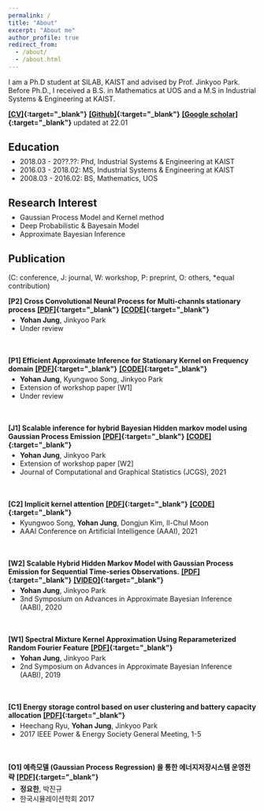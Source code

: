 ```yaml
---
permalink: /
title: "About"
excerpt: "About me"
author_profile: true
redirect_from: 
  - /about/
  - /about.html
---
```

I am a Ph.D student at SILAB, KAIST and advised by Prof. Jinkyoo Park. Before Ph.D., I received a B.S. in Mathematics at UOS and a M.S in Industrial Systems & Engineering at KAIST.

**[[CV]](https://e2ee22.github.io/){:target="_blank"}** **[[Github]](https://e2ee22.github.io/){:target="_blank"}** **[[Google scholar]](https://scholar.google.com/citations?user=DwAJS14AAAAJ&hl=ko){:target="_blank"}** updated at 22.01

<style type='text/css'>
  ul{
    margin:0;
    margin-top: -10px;
  }
</style>  

## Education
* 2018.03 - 20??.??: Phd, Industrial Systems & Engineering at KAIST
* 2016.03 - 2018.02: MS, Industrial Systems & Engineering at KAIST
* 2008.03 - 2016.02: BS, Mathematics, UOS

## Research Interest
* Gaussian Process Model and Kernel method
* Deep Probabilistic & Bayesain Model
* Approximate Bayesian Inference

## Publication 
(C: conference, J: journal, W: workshop, P: preprint, O: others, *equal contribution)

**[P2] Cross Convolutional Neural Process for Multi-channls stationary process** 
**[[PDF]](https://){:target="_blank"}** **[[CODE]](https://){:target="_blank"}**    
* **Yohan Jung**, Jinkyoo Park  
* Under review
<br/>
<br/>

**[P1] Efficient Approximate Inference for Stationary Kernel on Frequency domain** 
**[[PDF]](https://openreview.net/pdf?id=HJlvKy3VFS){:target="_blank"}** **[[CODE]](https://github.com/becre2021/abinfergsm){:target="_blank"}**  
* **Yohan Jung**, Kyungwoo Song, Jinkyoo Park  
* Extension of workshop paper [W1]  
* Under review
<br/>
<br/>

**[J1] Scalable inference for hybrid Bayesian Hidden markov model using Gaussian Process Emission** 
**[[PDF]](https://www.tandfonline.com/doi/full/10.1080/10618600.2021.2023021){:target="_blank"}** **[[CODE]](https://github.com/becre2021/abinferhmmgp){:target="_blank"}**  
* **Yohan Jung**, Jinkyoo Park
* Extension of workshop paper [W2]
* Journal of Computational and Graphical Statistics (JCGS), 2021
<br/>
<br/>

**[C2] Implicit kernel attention** 
**[[PDF]](https://ojs.aaai.org/index.php/AAAI/article/view/17168/16975){:target="_blank"}** **[[CODE]](https://github.com/gtshs2/Implicit_Kernel_Attention){:target="_blank"}**  
* Kyungwoo Song, **Yohan Jung**, Dongjun Kim, Il-Chul Moon
* AAAI Conference on Artificial Intelligence (AAAI), 2021
<br/>
<br/>

**[W2] Scalable Hybrid Hidden Markov Model with Gaussian Process Emission for Sequential Time-series Observations.** 
**[[PDF]](https://openreview.net/forum?id=gls08I17Zx){:target="_blank"}** **[[VIDEO]](https://youtu.be/W8V4GZ21KbE){:target="_blank"}**  
* **Yohan Jung**, Jinkyoo Park
* 3nd Symposium on Advances in Approximate Bayesian Inference (AABI), 2020
<br/>
<br/>

**[W1] Spectral Mixture Kernel Approximation Using Reparameterized Random Fourier Feature** 
**[[PDF]](https://openreview.net/pdf?id=HJlvKy3VFS){:target="_blank"}**   
* **Yohan Jung**, Jinkyoo Park
* 2nd Symposium on Advances in Approximate Bayesian Inference (AABI), 2019
<br/>
<br/>

**[C1] Energy storage control based on user clustering and battery capacity allocation** 
**[[PDF]](https://ieeexplore.ieee.org/document/8273768){:target="_blank"}**   
* Heechang Ryu, **Yohan Jung**, Jinkyoo Park
* 2017 IEEE Power & Energy Society General Meeting, 1-5
<br/>
<br/>

**[O1] 예측모델 (Gaussian Process Regression) 을 통한 에너지저장시스템 운영전략** 
**[[PDF]](https://www.dbpia.co.kr/pdf/pdfView.do?nodeId=NODE07169362&mark=0&useDate=&ipRange=N&accessgl=Y&language=ko_KR){:target="_blank"}**   
* **정요한**, 박진규
* 한국시뮬레이션학회 2017
